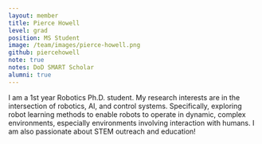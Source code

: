 ```yaml
---
layout: member
title: Pierce Howell
level: grad
position: MS Student
image: /team/images/pierce-howell.png
github: piercehowell
note: true
notes: DoD SMART Scholar
alumni: true
---
```




I am a 1st year Robotics Ph.D. student. My research interests are in the intersection of robotics, AI, and control systems. Specifically, exploring robot learning methods to enable robots to operate in dynamic, complex environments, especially environments involving interaction with humans. I am also passionate about STEM outreach and education!
